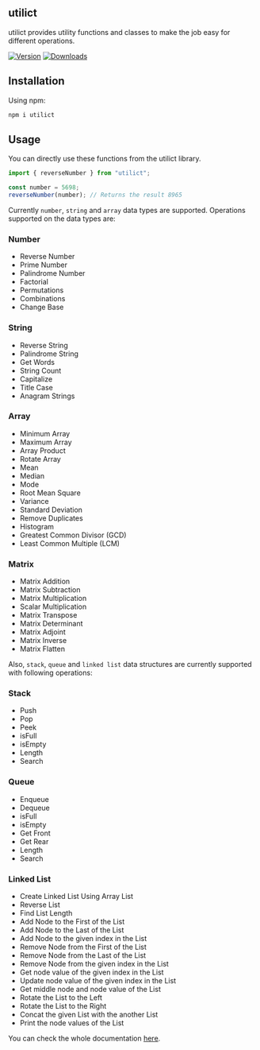 ## utilict

utilict provides utility functions and classes to make the job easy for different operations.

[![Version](https://img.shields.io/npm/v/utilict)](https://www.npmjs.com/package/utilict)
[![Downloads](https://img.shields.io/npm/dm/utilict)](https://www.npmjs.com/package/utilict)

## Installation

Using npm:

```bash
npm i utilict
```

## Usage

You can directly use these functions from the utilict library.

```js copy
import { reverseNumber } from "utilict";

const number = 5698;
reverseNumber(number); // Returns the result 8965
```

Currently `number`, `string` and `array` data types are supported. Operations supported on the data types are:

### Number

- Reverse Number
- Prime Number
- Palindrome Number
- Factorial
- Permutations
- Combinations
- Change Base

### String

- Reverse String
- Palindrome String
- Get Words
- String Count
- Capitalize
- Title Case
- Anagram Strings

### Array

- Minimum Array
- Maximum Array
- Array Product
- Rotate Array
- Mean
- Median
- Mode
- Root Mean Square
- Variance
- Standard Deviation
- Remove Duplicates
- Histogram
- Greatest Common Divisor (GCD)
- Least Common Multiple (LCM)

### Matrix

- Matrix Addition
- Matrix Subtraction
- Matrix Multiplication
- Scalar Multiplication
- Matrix Transpose
- Matrix Determinant
- Matrix Adjoint
- Matrix Inverse
- Matrix Flatten

Also, `stack`, `queue` and `linked list` data structures are currently supported with following operations:

### Stack

- Push
- Pop
- Peek
- isFull
- isEmpty
- Length
- Search

### Queue

- Enqueue
- Dequeue
- isFull
- isEmpty
- Get Front
- Get Rear
- Length
- Search

### Linked List

- Create Linked List Using Array List
- Reverse List
- Find List Length
- Add Node to the First of the List
- Add Node to the Last of the List
- Add Node to the given index in the List
- Remove Node from the First of the List
- Remove Node from the Last of the List
- Remove Node from the given index in the List
- Get node value of the given index in the List
- Update node value of the given index in the List
- Get middle node and node value of the List
- Rotate the List to the Left
- Rotate the List to the Right
- Concat the given List with the another List
- Print the node values of the List

You can check the whole documentation [here](https://utilict-docs.vercel.app/ "utilict library").

